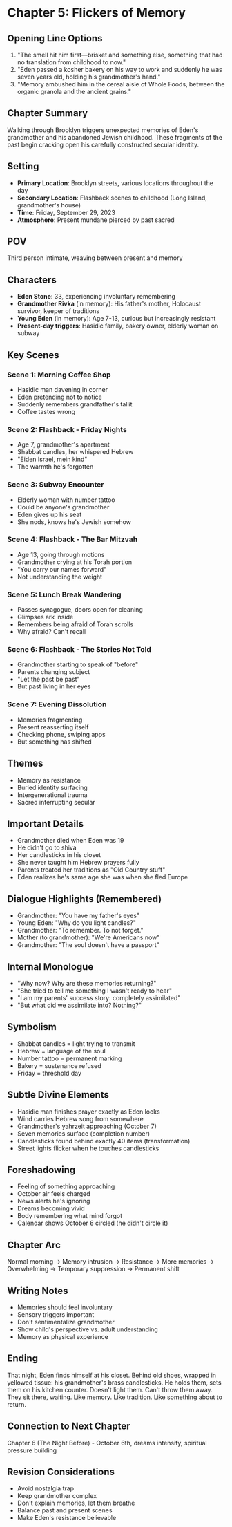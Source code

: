 # Chapter 5: Flickers of Memory

## Opening Line Options
1. "The smell hit him first—brisket and something else, something that had no translation from childhood to now."
2. "Eden passed a kosher bakery on his way to work and suddenly he was seven years old, holding his grandmother's hand."
3. "Memory ambushed him in the cereal aisle of Whole Foods, between the organic granola and the ancient grains."

## Chapter Summary
Walking through Brooklyn triggers unexpected memories of Eden's grandmother and his abandoned Jewish childhood. These fragments of the past begin cracking open his carefully constructed secular identity.

## Setting
- **Primary Location**: Brooklyn streets, various locations throughout the day
- **Secondary Location**: Flashback scenes to childhood (Long Island, grandmother's house)
- **Time**: Friday, September 29, 2023
- **Atmosphere**: Present mundane pierced by past sacred

## POV
Third person intimate, weaving between present and memory

## Characters
- **Eden Stone**: 33, experiencing involuntary remembering
- **Grandmother Rivka** (in memory): His father's mother, Holocaust survivor, keeper of traditions
- **Young Eden** (in memory): Age 7-13, curious but increasingly resistant
- **Present-day triggers**: Hasidic family, bakery owner, elderly woman on subway

## Key Scenes

### Scene 1: Morning Coffee Shop
- Hasidic man davening in corner
- Eden pretending not to notice
- Suddenly remembers grandfather's tallit
- Coffee tastes wrong

### Scene 2: Flashback - Friday Nights
- Age 7, grandmother's apartment
- Shabbat candles, her whispered Hebrew
- "Eiden Israel, mein kind"
- The warmth he's forgotten

### Scene 3: Subway Encounter
- Elderly woman with number tattoo
- Could be anyone's grandmother
- Eden gives up his seat
- She nods, knows he's Jewish somehow

### Scene 4: Flashback - The Bar Mitzvah
- Age 13, going through motions
- Grandmother crying at his Torah portion
- "You carry our names forward"
- Not understanding the weight

### Scene 5: Lunch Break Wandering
- Passes synagogue, doors open for cleaning
- Glimpses ark inside
- Remembers being afraid of Torah scrolls
- Why afraid? Can't recall

### Scene 6: Flashback - The Stories Not Told
- Grandmother starting to speak of "before"
- Parents changing subject
- "Let the past be past"
- But past living in her eyes

### Scene 7: Evening Dissolution
- Memories fragmenting
- Present reasserting itself
- Checking phone, swiping apps
- But something has shifted

## Themes
- Memory as resistance
- Buried identity surfacing
- Intergenerational trauma
- Sacred interrupting secular

## Important Details
- Grandmother died when Eden was 19
- He didn't go to shiva
- Her candlesticks in his closet
- She never taught him Hebrew prayers fully
- Parents treated her traditions as "Old Country stuff"
- Eden realizes he's same age she was when she fled Europe

## Dialogue Highlights (Remembered)
- Grandmother: "You have my father's eyes"
- Young Eden: "Why do you light candles?"
- Grandmother: "To remember. To not forget."
- Mother (to grandmother): "We're Americans now"
- Grandmother: "The soul doesn't have a passport"

## Internal Monologue
- "Why now? Why are these memories returning?"
- "She tried to tell me something I wasn't ready to hear"
- "I am my parents' success story: completely assimilated"
- "But what did we assimilate into? Nothing?"

## Symbolism
- Shabbat candles = light trying to transmit
- Hebrew = language of the soul
- Number tattoo = permanent marking
- Bakery = sustenance refused
- Friday = threshold day

## Subtle Divine Elements
- Hasidic man finishes prayer exactly as Eden looks
- Wind carries Hebrew song from somewhere
- Grandmother's yahrzeit approaching (October 7)
- Seven memories surface (completion number)
- Candlesticks found behind exactly 40 items (transformation)
- Street lights flicker when he touches candlesticks

## Foreshadowing
- Feeling of something approaching
- October air feels charged
- News alerts he's ignoring
- Dreams becoming vivid
- Body remembering what mind forgot
- Calendar shows October 6 circled (he didn't circle it)

## Chapter Arc
Normal morning → Memory intrusion → Resistance → More memories → Overwhelming → Temporary suppression → Permanent shift

## Writing Notes
- Memories should feel involuntary
- Sensory triggers important
- Don't sentimentalize grandmother
- Show child's perspective vs. adult understanding
- Memory as physical experience

## Ending
That night, Eden finds himself at his closet. Behind old shoes, wrapped in yellowed tissue: his grandmother's brass candlesticks. He holds them, sets them on his kitchen counter. Doesn't light them. Can't throw them away. They sit there, waiting. Like memory. Like tradition. Like something about to return.

## Connection to Next Chapter
Chapter 6 (The Night Before) - October 6th, dreams intensify, spiritual pressure building

## Revision Considerations
- Avoid nostalgia trap
- Keep grandmother complex
- Don't explain memories, let them breathe
- Balance past and present scenes
- Make Eden's resistance believable